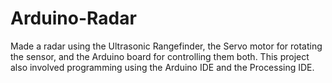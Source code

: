 # Arduino-Radar
Made a radar using the Ultrasonic Rangefinder, the Servo motor for rotating the sensor, and the Arduino board for controlling them both. This project also involved programming using the Arduino IDE and the Processing IDE.
